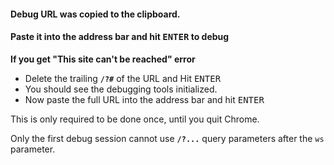 #### Debug URL was copied to the clipboard.

#### Paste it into the address bar and hit <kbd>ENTER</kbd> to debug

**If you get "This site can't be reached" error**


* Delete the trailing **`/?#`** of the URL and Hit <kbd>ENTER</kbd>
* You should see the debugging tools initialized.
* Now paste the full URL into the address bar and hit <kbd>ENTER</kbd>

This is only required to be done once, until you quit Chrome.

Only the first debug session cannot use **`/?...`** query parameters after the `ws` parameter.
